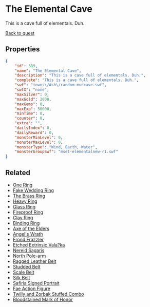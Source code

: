 # The Elemental Cave

This is a cave full of elementals. Duh.

[Back to quest](../quests.md)

## Properties

```json
{
    "id": 389,
    "name": "The Elemental Cave",
    "description": "This is a cave full of elementals. Duh.",
    "complete": "This is a cave full of elementals. Duh.",
    "swf": "towns\/Ash\/random-mudcave.swf",
    "swfX": "none",
    "maxSilver": 0,
    "maxGold": 2000,
    "maxGems": 0,
    "maxExp": 50000,
    "minTime": 0,
    "counter": 0,
    "extra": "",
    "dailyIndex": 0,
    "dailyReward": 0,
    "monsterMinLevel": 0,
    "monsterMaxLevel": 0,
    "monsterType": "Wind, Earth, Water",
    "monsterGroupSwf": "mset-elementalnew-r1.swf"
}
```

## Related

- [One Ring](../items/114-one-ring.md)
- [Fake Wedding Ring](../items/115-fake-wedding-ring.md)
- [The Brass Ring](../items/117-the-brass-ring.md)
- [Heavy Ring](../items/118-heavy-ring.md)
- [Glass Ring](../items/121-glass-ring.md)
- [Fireproof Ring](../items/122-fireproof-ring.md)
- [Clay Ring](../items/125-clay-ring.md)
- [Binding Ring](../items/129-binding-ring.md)
- [Axe of the Elders](../items/133-axe-of-the-elders.md)
- [Angel's Wrath](../items/138-angel-s-wrath.md)
- [Frond Frazzler](../items/140-frond-frazzler.md)
- [Etched Extrinsic Vala?ka](../items/145-etched-extrinsic-vala-ka.md)
- [Nereid Sagaris](../items/146-nereid-sagaris.md)
- [North Pole-arm](../items/147-north-pole-arm.md)
- [Ragged Leather Belt](../items/156-ragged-leather-belt.md)
- [Studded Belt](../items/157-studded-belt.md)
- [Scale Belt](../items/158-scale-belt.md)
- [Silk  Belt](../items/159-silk-belt.md)
- [Safiria Signed Portrait](../items/165-safiria-signed-portrait.md)
- [Fae Action Figure](../items/167-fae-action-figure.md)
- [Twilly and Zorbak Stuffed Combo](../items/168-twilly-and-zorbak-stuffed-combo.md)
- [Bloodstained Mark of Honor](../items/169-bloodstained-mark-of-honor.md)

